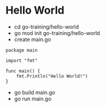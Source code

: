 # Hello World

- cd go-training/hello-world
- go mod init go-training/hello-world
- create main.go
```
package main

import "fmt"

func main() {
	fmt.Println("Hello World!")
}
```
- go build main.go
- go run main.go
